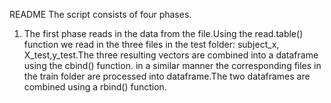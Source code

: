 README
The script consists of four phases.
1. The first phase reads in the data from the file.Using the read.table() function we read in the three files in the test folder: subject_x, X_test,y_test.The three resulting vectors are combined into a dataframe using the cbind() function.
in a similar manner the corresponding files in the train folder are processed into dataframe.The two dataframes are combined using a rbind() function.